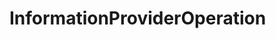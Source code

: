 # InformationProviderOperation   

<script src="https://unpkg.com/@stoplight/elements/web-components.min.js"></script>
<link rel="stylesheet" href="https://unpkg.com/@stoplight/elements/styles.min.css">

<elements-api
  apiDescriptionUrl="InformationProviderOperation.yaml"
  layout="sidebar"
  router="hash"
  hideTryIt="false"
  hideSchemas="false"
  hideInternal="false"
/>